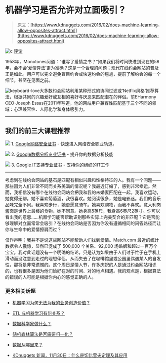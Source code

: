 # 机器学习是否允许对立面吸引？

> 原文：[https://www.kdnuggets.com/2016/02/does-machine-learning-allow-opposites-attract.html](https://www.kdnuggets.com/2016/02/does-machine-learning-allow-opposites-attract.html)

![c](../Images/3d9c022da2d331bb56691a9617b91b90.png) [评论](#comments)

1958年，Monotones问道：“谁写了爱情之书？”如果我们将时间快进到现在的58年，会不会‘爱情算法’更为准确？这是一个合理的问题；现代在线约会网站的普及正是如此。用户可以完全避免盲目约会或快速约会的尴尬，提前了解约会的每一个细节，甚至在见面之前。

![keyboard-love](../Images/9d41c1f48775817dafff5455e88f776a.png)大多数约会网站利用某种形式的协同过滤或‘Netflix风格’推荐算法，根据共同的兴趣爱好或互相的喜好与厌恶来匹配潜在的伴侣。前EHarmony CEO Joseph Essas在2011年写道，他的网站用户兼容性匹配基于三个不同的领域：心理兼容性、人际化学和身体吸引力。

* * *

## 我们的前三大课程推荐

![](../Images/0244c01ba9267c002ef39d4907e0b8fb.png) 1\. [Google网络安全证书](https://www.kdnuggets.com/google-cybersecurity) - 快速进入网络安全职业轨道。

![](../Images/e225c49c3c91745821c8c0368bf04711.png) 2\. [Google数据分析专业证书](https://www.kdnuggets.com/google-data-analytics) - 提升你的数据分析技能

![](../Images/0244c01ba9267c002ef39d4907e0b8fb.png) 3\. [Google IT支持专业证书](https://www.kdnuggets.com/google-itsupport) - 支持你的组织的IT工作

* * *

考虑到在线约会网站的基石是匹配有相似兴趣和性格特征的人。我有一个问题——那些因为人们非常不同而关系美满的情况呢？我最近订婚了，感到非常幸运。然而，我相信没有哪个在线约会网站会把我和我的未婚妻匹配在一起。我喜欢运动，她觉得无聊。她不喜欢葡萄酒，我很喜欢。她阅读很多，她是电影迷。我们的音乐品味完全不同。我喜欢步行，她更愿意骑车。她喜欢购物，而我不喜欢。意大利肉酱面是世界上最棒的食物，她不同意。她身高5英尺，我身高6英尺2英寸。你可以看出我的意思……机器学习能否帮助识别那些实际上完美契合的非匹配？它是否能够理解对立面常常会吸引？在线约会网站是否因为你没有遵循相同的问答路径而让你与生命中的爱情擦肩而过？

仅作声明；我并不是说这些网站不能帮助人们找到爱情。Match.com 最近的统计数据令人震惊，显然已促成了 500,000 个关系、92,000 场婚姻和超过一百万个宝宝。我对此话题没有一个明确的结论，只是认为如果由于人们过于忙于在手机上滑动而没注意到走过的理想伴侣，从而失去了在咖啡馆里或公园里偶遇某人的自发性，那将是非常遗憾的。这个周日是情人节，许多庆祝的人是通过约会网站相识的，也有很多是因为他们恰好在对的时间、对的地点相遇。我的观点是，根据算法的错误的人可能是根据你内心的感觉正确的人。

### 更多相关话题

+   [机器学习为何无法为我的业务创造价值？](https://www.kdnuggets.com/2021/12/machine-learning-produce-value-business.html)

+   [ETL 与机器学习有何关系？](https://www.kdnuggets.com/2022/08/etl-machine-learning.html)

+   [数据科学家做什么？](https://www.kdnuggets.com/2021/12/what-does-a-data-scientist-do.html)

+   [随机森林算法是否需要归一化？](https://www.kdnuggets.com/2022/07/random-forest-algorithm-need-normalization.html)

+   [数据从哪里来？](https://www.kdnuggets.com/2022/08/data-come.html)

+   [KDnuggets 新闻，11月30日：什么是切比雪夫定理及其应用](https://www.kdnuggets.com/2022/n46.html)
